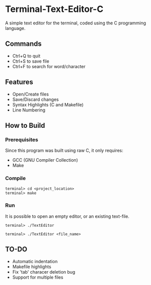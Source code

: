 # Terminal-Text-Editor-C
A simple text editor for the terminal, coded using the C programming language.

## Commands
- Ctrl+Q to quit
- Ctrl+S to save file
- Ctrl+F to search for word/character

## Features

- Open/Create files
- Save/Discard changes
- Syntax Highlights (C and Makefile)
- Line Numbering

## How to Build

### Prerequisites
Since this program was built using raw C, it only requires:
- GCC (GNU Compiler Collection)
- Make

### Compile
```
terminal> cd <project_location>
terminal> make
```

### Run
It is possible to open an empty editor, or an existing text-file.
```
terminal> ./TextEditor 
```
```
terminal> ./TextEditor <file_name>
```

## TO-DO
- Automatic indentation
- Makefile highlights
- Fix 'tab' characer deletion bug
- Support for multiple files
